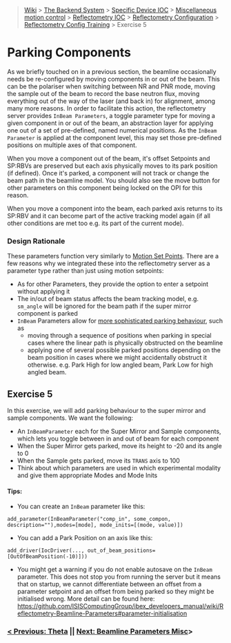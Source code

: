 > [Wiki](Home) > [The Backend System](The-Backend-System) > [Specific Device IOC](Specific-Device-IOC) > [Miscellaneous motion control](Miscellaneous-Motion-Control) > [Reflectometry IOC](Reflectometry-IOC) > [Reflectometry Configuration](Reflectometry-Configuration) > [Reflectometry Config Training](https://github.com/ISISComputingGroup/ibex_developers_manual/wiki/Reflectometry-Config-Training-%E2%80%90-Overview-&-Setup) > Exercise 5

# Parking Components

As we briefly touched on in a previous section, the beamline occasionally needs be re-configured by moving components in or out of the beam. This can be the polariser when switching between NR and PNR mode, moving the sample out of the beam to record the base neutron flux, moving everything out of the way of the laser (and back in) for alignment, among many more reasons. In order to facilitate this action, the reflectometry server provides `InBeam Parameters`, a toggle parameter type for moving a given component in or out of the beam, an abstraction layer for applying one out of a set of pre-defined, named numerical positions. As the `InBeam Parameter` is applied at the component level, this may set those pre-defined positions on multiple axes of that component. 

When you move a component out of the beam, it's offset Setpoints and SP:RBVs are preserved but each axis physically moves to its park position (if defined). Once it's parked, a component will not track or change the beam path in the beamline model. You should also see the move button for other parameters on this component being locked on the OPI for this reason.

When you move a component into the beam, each parked axis returns to its SP:RBV and it can become part of the active tracking model again (if all other conditions are met too e.g. its part of the current mode).

### Design Rationale
These parameters function very similarly to [Motion Set Points](https://github.com/ISISComputingGroup/ibex_developers_manual/wiki/Motion-Set-points). There are a few reasons why we integrated these into the reflectometry server as a parameter type rather than just using motion setpoints:
- As for other Parameters, they provide the option to enter a setpoint without applying it
- The in/out of beam status affects the beam tracking model, e.g. `sm_angle` will be ignored for the beam path if the super mirror component is parked
- `InBeam` Parameters allow for [more sophisticated parking behaviour](https://github.com/ISISComputingGroup/ibex_developers_manual/wiki/Reflectometry-Composite-Driving-Layer#out-of-beam-positions-and-parking-sequences), such as 
    - moving through a sequence of positions when parking in special cases where the linear path is physically obstructed on the beamline
    - applying one of several possible parked positions depending on the beam position in cases where we might accidentally obstruct it otherwise. e.g. Park High for low angled beam, Park Low for high angled beam.

## Exercise 5

In this exercise, we will add parking behaviour to the super mirror and sample components. We want the following:
- An `InBeamParameter` each for the Super Mirror and Sample components, which lets you toggle between in and out of beam for each component
- When the Super Mirror gets parked, move its height to -20 and its angle to 0
- When the Sample gets parked, move its `TRANS` axis to 100
- Think about which parameters are used in which experimental modality and give them appropriate Modes and Mode Inits

#### Tips:

- You can create an `InBeam` parameter like this: 

`add_parameter(InBeamParameter("comp_in", some_compon, description=""),modes=[mode], mode_inits=[(mode, value)])`

- You can add a Park Position on an axis like this:

`add_driver(IocDriver(..., out_of_beam_positions=[OutOfBeamPosition(-10)]))`

- You might get a warning if you do not enable autosave on the `InBeam` parameter. This  does not stop you from running the server but it means that on startup, we cannot differentiate between an offset from a parameter setpoint and an offset from being parked so they might be initialised wrong. More detail can be found here: https://github.com/ISISComputingGroup/ibex_developers_manual/wiki/Reflectometry-Beamline-Parameters#parameter-initialisation

### [< Previous: Theta](https://github.com/ISISComputingGroup/ibex_developers_manual/wiki/Reflectometry-Config-Training-%E2%80%90-Exercise-4) || [Next: Beamline Parameters Misc](https://github.com/ISISComputingGroup/ibex_developers_manual/wiki/Reflectometry-Config-Training-%E2%80%90-Exercise-6)>
